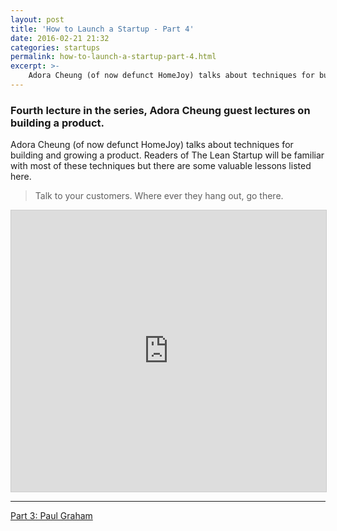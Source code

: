 ```yaml
---
layout: post
title: 'How to Launch a Startup - Part 4'
date: 2016-02-21 21:32
categories: startups
permalink: how-to-launch-a-startup-part-4.html
excerpt: >-
    Adora Cheung (of now defunct HomeJoy) talks about techniques for building and growing a product. Readers of The Lean Startup will be familiar with most of these techniques but there are some valuable lessons listed here.
---
```


### Fourth lecture in the series, Adora Cheung guest lectures on building a product.

Adora Cheung (of now defunct HomeJoy) talks about techniques for building and growing a product. Readers of The Lean Startup will be familiar with most of these techniques but there are some valuable lessons listed here.

> Talk to your customers. Where ever they hang out, go there.

<iframe src="https://clip.mn/embed/yt-yP176MBG9Tk&pid=1448189585" height="450" width="100%" border="0" allowFullScreen="true" style="max-width: 100%; max-height: 100%; border:1px solid #CCC;"></iframe>

<hr/>

<a href="how-to-launch-a-startup-part-3.html">Part 3: Paul Graham</a>
